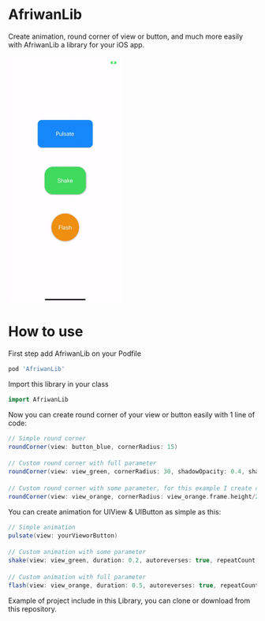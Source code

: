 # AfriwanLib
Create animation, round corner of view or button, and much more easily with AfriwanLib a library for your iOS app.

[<img src="https://github.com/AfriwanAhda/AfriwanLib/blob/master/images/demo.gif" width="231" height="500" alt="Afriwan Ahda"/>](https://diponten.com)


# How to use
First step add AfriwanLib on your Podfile
```groovy
pod 'AfriwanLib'
```


Import this library in your class
```groovy
import AfriwanLib
```


Now you can create round corner of your view or button easily with 1 line of code:
```groovy
// Simple round corner
roundCorner(view: button_blue, cornerRadius: 15)

// Custom round corner with full parameter
roundCorner(view: view_green, cornerRadius: 30, shadowOpacity: 0.4, shadowRadius: 2.5, shadowOffset: CGSize.init(width: 1, height: 1), masksToBounds: false)

// Custom round corner with some parameter, for this example I create circle view.
roundCorner(view: view_orange, cornerRadius: view_orange.frame.height/2, shadowOpacity: 0.35, shadowRadius: 3.2)
```


You can create animation for UIView & UIButton as simple as this:
```groovy
// Simple animation
pulsate(view: yourVieworButton)

// Custom animation with some parameter
shake(view: view_green, duration: 0.2, autoreverses: true, repeatCount: 3)

// Custom animation with full parameter
flash(view: view_orange, duration: 0.5, autoreverses: true, repeatCount: 5, fromValue: 1, toValue: 0.2, timingFunction: CAMediaTimingFunction(name: CAMediaTimingFunctionName.easeInEaseOut))
```


Example of project include in this Library, you can clone or download from this repository.




